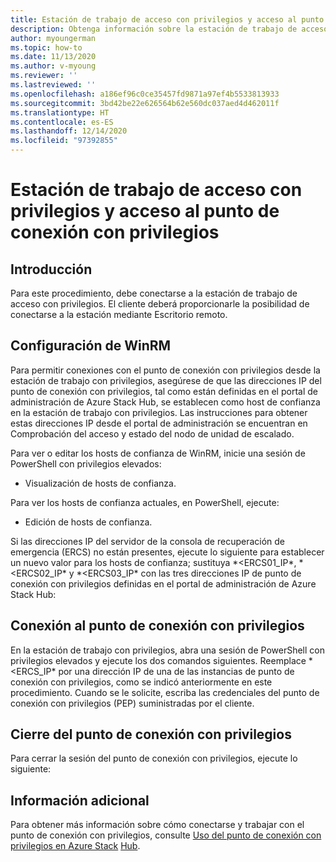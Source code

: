 ```yaml
---
title: Estación de trabajo de acceso con privilegios y acceso al punto de conexión con privilegios
description: Obtenga información sobre la estación de trabajo de acceso con privilegios y el acceso al punto de conexión con privilegios.
author: myoungerman
ms.topic: how-to
ms.date: 11/13/2020
ms.author: v-myoung
ms.reviewer: ''
ms.lastreviewed: ''
ms.openlocfilehash: a186ef96c0ce35457fd9871a97ef4b5533813933
ms.sourcegitcommit: 3bd42be22e626564b62e560dc037aed4d462011f
ms.translationtype: HT
ms.contentlocale: es-ES
ms.lasthandoff: 12/14/2020
ms.locfileid: "97392855"
---
```

# <a name="privileged-access-workstation-and-privileged-endpoint-access"></a>Estación de trabajo de acceso con privilegios y acceso al punto de conexión con privilegios

## <a name="overview"></a>Introducción

Para este procedimiento, debe conectarse a la estación de trabajo de acceso con privilegios. El cliente deberá proporcionarle la posibilidad de conectarse a la estación mediante Escritorio remoto.

## <a name="configuring-the-winrm"></a>Configuración de WinRM

Para permitir conexiones con el punto de conexión con privilegios desde la estación de trabajo con privilegios, asegúrese de que las direcciones IP del punto de conexión con privilegios, tal como están definidas en el portal de administración de Azure Stack Hub, se establecen como host de confianza en la estación de trabajo con privilegios. Las instrucciones para obtener estas direcciones IP desde el portal de administración se encuentran en Comprobación del acceso y estado del nodo de unidad de escalado.

Para ver o editar los hosts de confianza de WinRM, inicie una sesión de PowerShell con privilegios elevados:

-   Visualización de hosts de confianza.

Para ver los hosts de confianza actuales, en PowerShell, ejecute:

-   Edición de hosts de confianza.

Si las direcciones IP del servidor de la consola de recuperación de emergencia (ERCS) no están presentes, ejecute lo siguiente para establecer un nuevo valor para los hosts de confianza; sustituya *\<ERCS01_IP\*, *\<ERCS02_IP\* y *\<ERCS03_IP\* con las tres direcciones IP de punto de conexión con privilegios definidas en el portal de administración de Azure Stack Hub:

## <a name="connect-to-the-privileged-endpoint"></a>Conexión al punto de conexión con privilegios

En la estación de trabajo con privilegios, abra una sesión de PowerShell con privilegios elevados y ejecute los dos comandos siguientes. Reemplace *\<ERCS_IP\* por una dirección IP de una de las instancias de punto de conexión con privilegios, como se indicó anteriormente en este procedimiento. Cuando se le solicite, escriba las credenciales del punto de conexión con privilegios (PEP) suministradas por el cliente.

## <a name="close-the-privileged-endpoint"></a>Cierre del punto de conexión con privilegios

Para cerrar la sesión del punto de conexión con privilegios, ejecute lo siguiente:

## <a name="further-reading"></a>Información adicional

Para obtener más información sobre cómo conectarse y trabajar con el punto de conexión con privilegios, consulte [Uso del punto de conexión con privilegios en Azure Stack](https://docs.microsoft.com/azure-stack/operator/azure-stack-privileged-endpoint)
[Hub](https://docs.microsoft.com/azure-stack/operator/azure-stack-privileged-endpoint).
